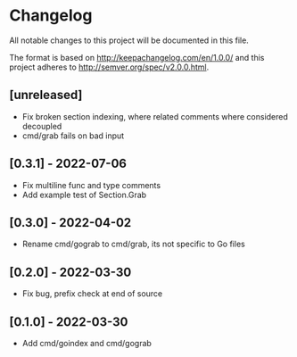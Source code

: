 # Changelog
All notable changes to this project will be documented in this file.

The format is based on http://keepachangelog.com/en/1.0.0/
and this project adheres to http://semver.org/spec/v2.0.0.html.

## [unreleased]

- Fix broken section indexing, where related comments where considered
  decoupled
- cmd/grab fails on bad input

## [0.3.1] - 2022-07-06

- Fix multiline func and type comments
- Add example test of Section.Grab

## [0.3.0] - 2022-04-02

- Rename cmd/gograb to cmd/grab, its not specific to Go files

## [0.2.0] - 2022-03-30

- Fix bug, prefix check at end of source

## [0.1.0] - 2022-03-30

- Add cmd/goindex and cmd/gograb

